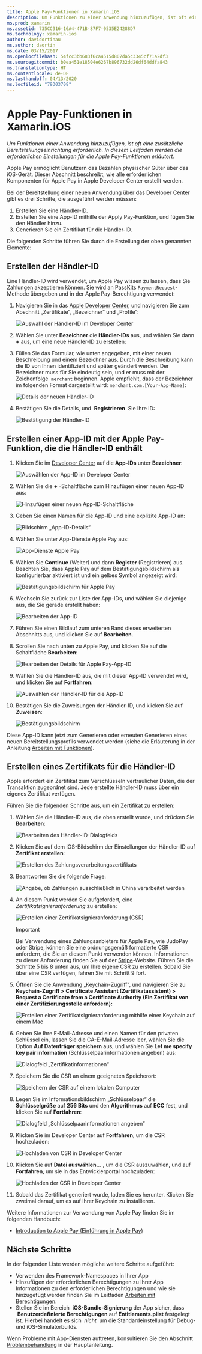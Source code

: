 ```yaml
---
title: Apple Pay-Funktionen in Xamarin.iOS
description: Um Funktionen zu einer Anwendung hinzuzufügen, ist oft eine zusätzliche Bereitstellungseinrichtung erforderlich. In diesem Leitfaden werden die erforderlichen Einstellungen für die Apple Pay-Funktionen erläutert.
ms.prod: xamarin
ms.assetid: 735CC916-16A4-471B-87F7-0535E24288D7
ms.technology: xamarin-ios
author: davidortinau
ms.author: daortin
ms.date: 03/15/2017
ms.openlocfilehash: 54fcc3bb683f6ca4515d807da5c3345cf71a2df3
ms.sourcegitcommit: b0ea451e18504e6267b896732dd26df64ddfa843
ms.translationtype: HT
ms.contentlocale: de-DE
ms.lasthandoff: 04/13/2020
ms.locfileid: "79303708"
---
```

# <a name="apple-pay-capabilities-in-xamarinios"></a>Apple Pay-Funktionen in Xamarin.iOS

_Um Funktionen einer Anwendung hinzuzufügen, ist oft eine zusätzliche Bereitstellungseinrichtung erforderlich. In diesem Leitfaden werden die erforderlichen Einstellungen für die Apple Pay-Funktionen erläutert._

Apple Pay ermöglicht Benutzern das Bezahlen physischer Güter über das iOS-Gerät. Dieser Abschnitt beschreibt, wie alle erforderlichen Komponenten für Apple Pay in Apple Developer Center erstellt werden.

Bei der Bereitstellung einer neuen Anwendung über das Developer Center gibt es drei Schritte, die ausgeführt werden müssen:

1. Erstellen Sie eine Händler-ID.
2. Erstellen Sie eine App-ID mithilfe der Apply Pay-Funktion, und fügen Sie den Händler hinzu.
3. Generieren Sie ein Zertifikat für die Händler-ID.

Die folgenden Schritte führen Sie durch die Erstellung der oben genannten Elemente:

<a name="merchantid" />

## <a name="create-merchant-id"></a>Erstellen der Händler-ID

Eine Händler-ID wird verwendet, um Apple Pay wissen zu lassen, dass Sie Zahlungen akzeptieren können. Sie wird an PassKits `PaymentRequest`-Methode übergeben und in der Apple Pay-Berechtigung verwendet:

1. Navigieren Sie in das [Apple Developer Center](https://developer.apple.com/account/), und navigieren Sie zum Abschnitt „Zertifikate“, „Bezeichner“ und „Profile“:

    ![Auswahl der Händler-ID im Developer Center](apple-pay-capabilities-images/image57.png)

2. Wählen Sie unter **Bezeichner** die **Händler-IDs** aus, und wählen Sie dann **+** aus, um eine neue Händler-ID zu erstellen:  

3. Füllen Sie das Formular, wie unten angegeben, mit einer neuen Beschreibung und einem Bezeichner aus. Durch die Beschreibung kann die ID von Ihnen identifiziert und später geändert werden. Der Bezeichner muss für Sie eindeutig sein, und er muss mit der Zeichenfolge  `merchant` beginnen. Apple empfiehlt, dass der Bezeichner im folgenden Format dargestellt wird: `merchant.com.[Your-App-Name]`:

    ![Details der neuen Händler-ID](apple-pay-capabilities-images/image58.png)

4. Bestätigen Sie die Details, und  **Registrieren**  Sie Ihre ID: 

    ![Bestätigung der Händler-ID](apple-pay-capabilities-images/image59.png)

<a name="appid" />

## <a name="create-an-app-id-with-the-apple-pay-capability-that-includes-the-merchant-id"></a>Erstellen einer App-ID mit der Apple Pay-Funktion, die die Händler-ID enthält

1. Klicken Sie im [Developer Center](https://developer.apple.com/account/) auf die **App-IDs** unter **Bezeichner**:

    ![Auswählen der App-ID im Developer Center](apple-pay-capabilities-images/image6.png)

2. Wählen Sie die **+** -Schaltfläche zum Hinzufügen einer neuen App-ID aus:

    ![Hinzufügen einer neuen App-ID-Schaltfläche](apple-pay-capabilities-images/image27.png)

3. Geben Sie einen Namen für die App-ID und eine explizite App-ID an:    

    ![Bildschirm „App-ID-Details“](apple-pay-capabilities-images/image35.png)

4. Wählen Sie unter App-Dienste Apple Pay aus:    

    ![App-Dienste Apple Pay](apple-pay-capabilities-images/image36.png)

5. Wählen Sie **Continue** (Weiter) und dann **Register** (Registrieren) aus. Beachten Sie, dass Apple Pay auf dem Bestätigungsbildschirm als konfigurierbar aktiviert ist und ein gelbes Symbol angezeigt wird:

    ![Bestätigungsbildschirm für Apple Pay](apple-pay-capabilities-images/image37.png)

6. Wechseln Sie zurück zur Liste der App-IDs, und wählen Sie diejenige aus, die Sie gerade erstellt haben:  

    ![Bearbeiten der App-ID](apple-pay-capabilities-images/image38.png)

7. Führen Sie einen Bildlauf zum unteren Rand dieses erweiterten Abschnitts aus, und klicken Sie auf **Bearbeiten**.
8. Scrollen Sie nach unten zu Apple Pay, und klicken Sie auf die Schaltfläche **Bearbeiten**:  

    ![Bearbeiten der Details für Apple Pay-App-ID](apple-pay-capabilities-images/image39.png)

9. Wählen Sie die Händler-ID aus, die mit dieser App-ID verwendet wird, und klicken Sie auf **Fortfahren**:  

    ![Auswählen der Händler-ID für die App-ID](apple-pay-capabilities-images/image40.png)

10. Bestätigen Sie die Zuweisungen der Händler-ID, und klicken Sie auf **Zuweisen**:  

    ![Bestätigungsbildschirm](apple-pay-capabilities-images/image41.png)

Diese App-ID kann jetzt zum Generieren oder erneuten Generieren eines neuen Bereitstellungsprofils verwendet werden (siehe die Erläuterung in der Anleitung [Arbeiten mit Funktionen](~/ios/deploy-test/provisioning/capabilities/index.md)).

<a name="certificate" />

## <a name="create-a-certificate-for-your-merchant-id"></a>Erstellen eines Zertifikats für die Händler-ID

Apple erfordert ein Zertifikat zum Verschlüsseln vertraulicher Daten, die der Transaktion zugeordnet sind. Jede erstellte Händler-ID muss über ein eigenes Zertifikat verfügen.

Führen Sie die folgenden Schritte aus, um ein Zertifikat zu erstellen:

1. Wählen Sie die Händler-ID aus, die oben erstellt wurde, und drücken Sie **Bearbeiten**:

    ![Bearbeiten des Händler-ID-Dialogfelds](apple-pay-capabilities-images/image42.png)

2. Klicken Sie auf dem iOS-Bildschirm der Einstellungen der Händler-ID auf **Zertifikat erstellen**:

    ![Erstellen des Zahlungsverarbeitungszertifikats](apple-pay-capabilities-images/image43.png)

3. Beantworten Sie die folgende Frage:

    ![Angabe, ob Zahlungen ausschließlich in China verarbeitet werden](apple-pay-capabilities-images/image44.png)

4. An diesem Punkt werden Sie aufgefordert, eine _Zertifikatsignieranforderung_ zu erstellen:

    ![Erstellen einer Zertifikatsignieranforderung (CSR)](apple-pay-capabilities-images/image45.png)

    > [!IMPORTANT]
    > Bei Verwendung eines Zahlungsanbieters für Apple Pay, wie JudoPay oder Stripe, können Sie eine ordnungsgemäß formatierte CSR anfordern, die Sie an diesem Punkt verwenden können. Informationen zu dieser Anforderung finden Sie auf der [Stripe](https://stripe.com/docs/apple-pay/apps#csr)-Website. Führen Sie die Schritte 5 bis 8 unten aus, um Ihre eigene CSR zu erstellen. Sobald Sie über eine CSR verfügen, fahren Sie mit Schritt 9 fort.

5. Öffnen Sie die Anwendung „Keychain-Zugriff“, und navigieren Sie zu **Keychain-Zugriff > Certificate Assistant (Zertifikatassistent) > Request a Certificate from a Certificate Authority (Ein Zertifikat von einer Zertifizierungsstelle anfordern):**

     ![Erstellen einer Zertifikatsignieranforderung mithilfe einer Keychain auf einem Mac](apple-pay-capabilities-images/image46.png)

6. Geben Sie Ihre E-Mail-Adresse und einen Namen für den privaten Schlüssel ein, lassen Sie die CA-E-Mail-Adresse leer, wählen Sie die Option **Auf Datenträger speichern** aus, und wählen Sie **Let me specify key pair information** (Schlüsselpaarinformationen angeben) aus:

     ![Dialogfeld „Zertifikatinformationen“](apple-pay-capabilities-images/image47.png)

7. Speichern Sie die CSR an einem geeigneten Speicherort:

     ![Speichern der CSR auf einem lokalen Computer](apple-pay-capabilities-images/image48.png)

8. Legen Sie im Informationsbildschirm „Schlüsselpaar“ die **Schlüsselgröße** auf **256 Bits** und den **Algorithmus** auf **ECC** fest, und klicken Sie auf **Fortfahren**:

     ![Dialogfeld „Schlüsselpaarinformationen angeben“](apple-pay-capabilities-images/image49.png)

9. Klicken Sie im Developer Center auf **Fortfahren**, um die CSR hochzuladen:

     ![Hochladen von CSR in Developer Center](apple-pay-capabilities-images/image50.png)

10. Klicken Sie auf **Datei auswählen...** , um die CSR auszuwählen, und auf **Fortfahren**, um sie in das Entwicklerportal hochzuladen:

     ![Hochladen der CSR in Developer Center](apple-pay-capabilities-images/image51.png)

11. Sobald das Zertifikat generiert wurde, laden Sie es herunter. Klicken Sie zweimal darauf, um es auf Ihrer Keychain zu installieren.

Weitere Informationen zur Verwendung von Apple Pay finden Sie im folgenden Handbuch:

* [Introduction to Apple Pay (Einführung in Apple Pay)](~/ios/platform/apple-pay.md)

## <a name="next-steps"></a>Nächste Schritte

In der folgenden Liste werden mögliche weitere Schritte aufgeführt:

* Verwenden des Framework-Namespaces in Ihrer App
* Hinzufügen der erforderlichen Berechtigungen zu Ihrer App Informationen zu den erforderlichen Berechtigungen und wie sie hinzugefügt werden finden Sie im Leitfaden [Arbeiten mit Berechtigungen](~/ios/deploy-test/provisioning/entitlements.md).
* Stellen Sie im Bereich  **iOS-Bundle-Signierung** der App sicher, dass  **Benutzerdefinierte Berechtigungen** auf **Entitlements.plist** festgelegt ist. Hierbei handelt es sich  _nicht_  um die Standardeinstellung für Debug- und iOS-Simulatorbuilds.

Wenn Probleme mit App-Diensten auftreten, konsultieren Sie den Abschnitt [Problembehandlung](~/ios/deploy-test/provisioning/capabilities/index.md) in der Hauptanleitung.
